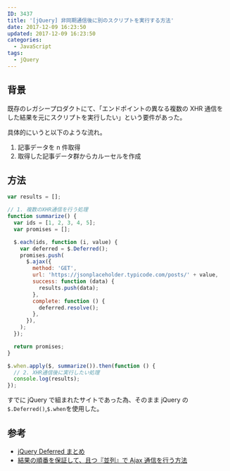 ```yaml
---
ID: 3437
title: '[jQuery] 非同期通信後に別のスクリプトを実行する方法'
date: 2017-12-09 16:23:50
updated: 2017-12-09 16:23:50
categories:
  - JavaScript
tags:
  - jQuery
---
```


## 背景

既存のレガシープロダクトにて、「エンドポイントの異なる複数の XHR 通信をした結果を元にスクリプトを実行したい」という要件があった。

具体的にいうと以下のような流れ。

1. 記事データを n 件取得
2. 取得した記事データ群からカルーセルを作成

<!--more-->

## 方法

```javascript
var results = [];

// 1. 複数のXHR通信を行う処理
function summarize() {
  var ids = [1, 2, 3, 4, 5];
  var promises = [];

  $.each(ids, function (i, value) {
    var deferred = $.Deferred();
    promises.push(
      $.ajax({
        method: 'GET',
        url: 'https://jsonplaceholder.typicode.com/posts/' + value,
        success: function (data) {
          results.push(data);
        },
        complete: function () {
          deferred.resolve();
        },
      }),
    );
  });

  return promises;
}

$.when.apply($, summarize()).then(function () {
  // 2. XHR通信後に実行したい処理
  console.log(results);
});
```

すでに jQuery で組まれたサイトであった為、そのまま jQuery の`$.Deferred()`,`$.when`を使用した。

## 参考

- [jQuery Deferred まとめ](https://qiita.com/hththt/items/9f193fc10b79cdeea903)
- [結果の順番を保証して、且つ『並列』で Ajax 通信を行う方法](https://qiita.com/YusukeHirao/items/bca14c5f2fe4026fd4d7)
